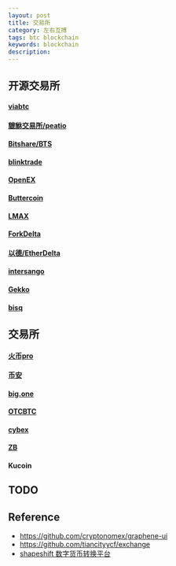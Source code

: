 ```yaml
---
layout: post
title: 交易所
category: 左右互搏
tags: btc blockchain
keywords: blockchain
description: 
---
```


## 开源交易所

#### [viabtc](https://github.com/viabtc)

#### [貔貅交易所/peatio](https://github.com/peatio)

#### [Bitshare/BTS](https://github.com/bitshares)

#### [blinktrade](https://github.com/blinktrade)

#### [OpenEX](https://github.com/LuatixHQ)

#### [Buttercoin](https://github.com/buttercoin/buttercoin)

#### [LMAX](https://github.com/LMAX-Exchange)

#### [ForkDelta](https://github.com/forkdelta)

#### [​​以德/EtherDelta](https://github.com/etherdelta)

#### [intersango](https://github.com/dooglus/intersango)

#### [Gekko](https://github.com/askmike/gekko)

#### [bisq](https://github.com/bisq-network)

## 交易所

#### [火币pro](https://www.huobipro.com/)

#### [币安](https://www.binance.com/)

#### [big.one](https://big.one/)

#### [OTCBTC](https://otcbtc.com/)

#### [cybex](https://dex.cybex.io/)

#### [ZB](https://www.zb.com/)

#### Kucoin

## TODO


## Reference

* <https://github.com/cryptonomex/graphene-ui>
* <https://github.com/tiancityycf/exchange>
* [shapeshift 数字货币转换平台](https://github.com/firebearstudio/shapeshift-magento2)
